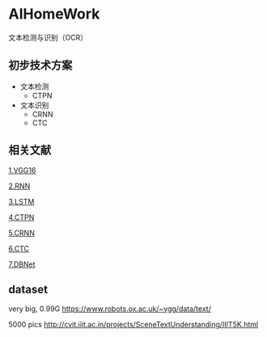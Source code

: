 # AIHomeWork
文本检测与识别（OCR）

## 初步技术方案
+ 文本检测
    * CTPN
+ 文本识别
    * CRNN
    * CTC

## 相关文献
[1.VGG16](http://noahsnail.com/2017/08/17/2017-08-17-VGG%E8%AE%BA%E6%96%87%E7%BF%BB%E8%AF%91%E2%80%94%E2%80%94%E4%B8%AD%E6%96%87%E7%89%88/)

[2.RNN](https://arxiv.org/pdf/1409.2329.pdf)

[3.LSTM](https://arxiv.org/pdf/1506.04214.pdf)

[4.CTPN](http://noahsnail.com/2018/02/02/2018-02-02-Detecting%20Text%20in%20Natural%20Image%20with%20Connectionist%20Text%20Proposal%20Network%E8%AE%BA%E6%96%87%E7%BF%BB%E8%AF%91%E2%80%94%E2%80%94%E4%B8%AD%E8%8B%B1%E6%96%87%E5%AF%B9%E7%85%A7/)

[5.CRNN](http://noahsnail.com/2017/08/21/2017-08-21-CRNN%E8%AE%BA%E6%96%87%E7%BF%BB%E8%AF%91%E2%80%94%E2%80%94%E4%B8%AD%E8%8B%B1%E6%96%87%E5%AF%B9%E7%85%A7/)

[6.CTC](https://people.idsia.ch//~santiago/papers/icml2006.pdf)

[7.DBNet](https://arxiv.org/pdf/1911.08947.pdf)


## dataset
very big, 0.99G
https://www.robots.ox.ac.uk/~vgg/data/text/


5000 pics
http://cvit.iiit.ac.in/projects/SceneTextUnderstanding/IIIT5K.html

